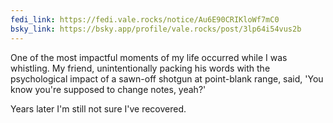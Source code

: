 ```yaml
---
fedi_link: https://fedi.vale.rocks/notice/Au6E90CRIKloWf7mC0
bsky_link: https://bsky.app/profile/vale.rocks/post/3lp64i54vus2b
---
```


One of the most impactful moments of my life occurred while I was whistling. My friend, unintentionally packing his words with the psychological impact of a sawn-off shotgun at point-blank range, said, 'You know you're supposed to change notes, yeah?'

Years later I'm still not sure I've recovered.
